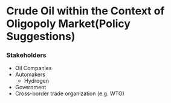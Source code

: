 # Crude Oil within the Context of Oligopoly Market(Policy Suggestions)

### Stakeholders
- Oil Companies
- Automakers
  - Hydrogen
- Government
- Cross-border trade organization (e.g. WTO)
